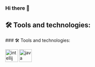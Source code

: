 ### Hi there 👋

<h2 align="left">🛠 Tools and technologies:</h2>
### 🛠 Tools and technologies:

<img src="https://upload.wikimedia.org/wikipedia/commons/thumb/9/9c/IntelliJ_IDEA_Icon.svg/1200px-IntelliJ_IDEA_Icon.svg.png" 
        alt="intellij idea" width="40" height="40" />
<img src="https://brandslogos.com/wp-content/uploads/images/large/java-logo-1.png"
        alt="java" width="40" height="40" />

<!--
**KAnti-VP/KAnti-VP** is a ✨ _special_ ✨ repository because its `README.md` (this file) appears on your GitHub profile.

Here are some ideas to get you started:

- 🔭 I’m currently working on ...
- 🌱 I’m currently learning ...
- 👯 I’m looking to collaborate on ...
- 🤔 I’m looking for help with ...
- 💬 Ask me about ...
- 📫 How to reach me: ...
- 😄 Pronouns: ...
- ⚡ Fun fact: ...
-->
